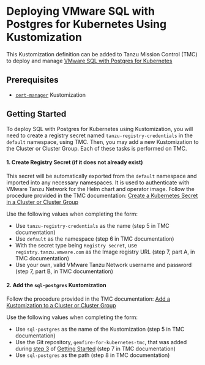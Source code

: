 # Deploying VMware SQL with Postgres for Kubernetes Using Kustomization
This Kustomization definition can be added to Tanzu Mission Control (TMC) to deploy and manage [VMware SQL with Postgres for Kubernetes](https://docs.vmware.com/en/VMware-SQL-with-Postgres-for-Kubernetes/2.3/vmware-postgres-k8s/GUID-index.html)

## Prerequisites
* [`cert-manager`](../cert-manager/README.md) Kustomization

## Getting Started
To deploy SQL with Postgres for Kubernetes using Kustomization, you will need to create a registry secret named `tanzu-registry-credentials` in the `default` namespace, using TMC. Then, you may add a new Kustomization to the Cluster or Cluster Group. Each of these tasks is performed on TMC.

#### 1. Create Registry Secret (if it does not already exist)
This secret will be automatically exported from the `default` namespace and imported into any necessary namespaces. It is used to authenticate with VMware Tanzu Network for the Helm chart and operator image. Follow the procedure provided in the TMC documentation: [Create a Kubernetes Secret in a Cluster or Cluster Group](https://docs.vmware.com/en/VMware-Tanzu-Mission-Control/services/tanzumc-using/GUID-BBE2404D-C2EE-41C7-B639-C0322783A74D.html)

Use the following values when completing the form:
* Use `tanzu-registry-credentials` as the name (step 5 in TMC documentation)
* Use `default` as the namespace (step 6 in TMC documentation)
* With the secret type being `Registry secret`, use `registry.tanzu.vmware.com` as the Image registry URL (step 7, part A, in TMC documentation)
* Use your own, valid VMware Tanzu Network username and password (step 7, part B, in TMC documentation)

#### 2. Add the `sql-postgres` Kustomization
Follow the procedure provided in the TMC documentation: [Add a Kustomization to a Cluster or Cluster Group
](https://docs.vmware.com/en/VMware-Tanzu-Mission-Control/services/tanzumc-using/GUID-99916A6D-5DAF-4A26-88C7-28662F847F2F.html)

Use the following values when completing the form:
* Use `sql-postgres` as the name of the Kustomization (step 5 in TMC documentation)
* Use the Git repository, `gemfire-for-kubernetes-tmc`, that was added during [step 3](#3-add-a-git-repository) of [Getting Started](#getting-started) (step 7 in TMC documentation)
* Use `sql-postgres` as the path (step 8 in TMC documentation)